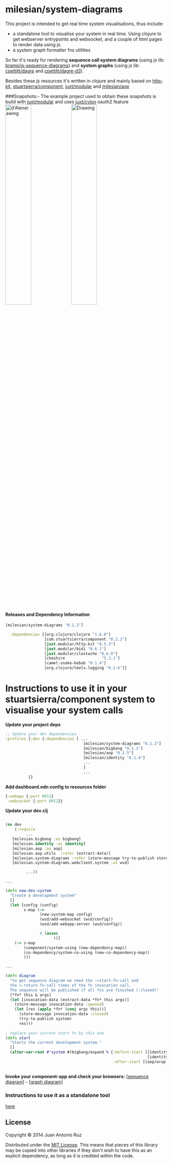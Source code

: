 # milesian/system-diagrams
This project is intended to get real time system visualisations, thus include:

 +  a standalone tool to visualise your system in real time.  Using clojure to get webserver entrypoints and websocket, and a couple of html pages to render data using js. 
 +  a system graph formatter fns utilities

So far it's ready for rendering **sequence call system diagrams** (using js lib: [bramp/js-sequence-diagrams](https://github.com/bramp/js-sequence-diagrams)) and **system graphs** (using js lib: [cpettitt/dagre](https://github.com/cpettitt/dagre) and [cpettitt/dagre-d3](https://github.com/cpettitt/dagre-d3)).

Besides these js resources it's written in clojure and mainly based on [http-kit](http://www.http-kit.org/),  [stuartsierra/component](https://github.com/stuartsierra/component), [juxt/modular](https://github.com/juxt/modular) and [milesian/aop](https://github.com/milesian/aop)

###Snapshots:-
The example project used to obtain these snapshots is build with [juxt/modular](https://github.com/juxt/modular) and uses [juxt/cylon](https://github.com/juxt/cylon) oauth2 feature
[<img src="https://user-images.githubusercontent.com/731829/36782346-f9a90b0a-1c78-11e8-8e62-24a91cc67463.png" alt="d'Alenerawing" style="width: 40%;"/>](https://user-images.githubusercontent.com/731829/36782346-f9a90b0a-1c78-11e8-8e62-24a91cc67463.png)
[<img src="https://user-images.githubusercontent.com/731829/36782351-fcaef904-1c78-11e8-95a5-37193c5d7888.png" alt="Drawing" style="width: 40%;"/>](https://user-images.githubusercontent.com/731829/36782351-fcaef904-1c78-11e8-95a5-37193c5d7888.png)


#### Releases and Dependency Information


```clojure
[milesian/system-diagrams "0.1.2"]
```

```clojure 
  :dependencies [[org.clojure/clojure "1.6.0"]
                 [com.stuartsierra/component "0.2.2"]
                 [juxt.modular/http-kit "0.5.3"]
                 [juxt.modular/bidi "0.6.1"]
                 [juxt.modular/clostache "0.6.0"]
                 [cheshire                "5.3.1"]
                 [camel-snake-kebab "0.1.4"]
                 [org.clojure/tools.logging "0.2.6"]]
```




# Instructions to use it in your stuartsierra/component system to visualise your system calls

**Update your project deps**

```clojure
;; Update your dev dependencies 
:profiles {:dev {:dependencies [ ...
                                  [milesian/system-diagrams "0.1.3"]
                                  [milesian/bigbang "0.1.1"]
                                  [milesian/aop "0.1.5"]
                                  [milesian/identity "0.1.4"]
                                  ...
                                  ]
                                  ...
          }}
```

**Add dashboard.edn config to resources folder**

```clojure
{:webapp {:port 8011}
 :websocket {:port 8012}}
```





**Update your dev.clj**

```clojure

(ns dev
	(:require 
		 ...
   [milesian.bigbang :as bigbang]
   [milesian.identity :as identity]
   [milesian.aop :as aop]
   [milesian.aop.utils  :refer (extract-data)]
   [milesian.system-diagrams :refer (store-message try-to-publish store)]
   [milesian.system-diagrams.webclient.system :as wsd]

		 ...))

...

(defn new-dev-system
  "Create a development system"
  []
  (let [config (config)
        s-map (->
               (new-system-map config)
               (wsd/add-websocket (wsd/config))
               (wsd/add-webapp-server (wsd/config))

               #_(assoc
                     ))]
    (-> s-map
        (component/system-using (new-dependency-map))
        (co-dependency/system-co-using (new-co-dependency-map))
        )))

...

(defn diagram
  "to get sequence diagram we need the ->start-fn-call and
  the <-return-fn-call times of the fn invocation call.
  The sequence will be published if all fns are finished (:closed)"
  [*fn* this & args]
  (let [invocation-data (extract-data *fn* this args)]
    (store-message invocation-data :opened)
    (let [res (apply *fn* (conj args this))]
      (store-message invocation-data :closed)
      (try-to-publish system)
      res)))
      
; replace your current start fn by this one      
(defn start
  "Starts the current development system."
  []
  (alter-var-root #'system #(bigbang/expand % {:before-start [[identity/add-meta-key %]
                                                              [identity/assoc-meta-who-to-deps]]
                                               :after-start [[aop/wrap diagram]]}))) 
      
```



**Invoke your component-app and check your browsers:** [[sequence diagram]](http://localhost:8011/sequence) - [[graph diagram]](http://localhost:8011/graph)



### Instructions to use it as a standalone tool
[here](https://github.com/milesian/system-diagrams/wiki/Instructions-to-use-it-as-a-standalone-tool)


## License


Copyright © 2014 Juan Antonio Ruz

Distributed under the [MIT License](http://opensource.org/licenses/MIT). This means that pieces of this library may be copied into other libraries if they don't wish to have this as an explicit dependency, as long as it is credited within the code.
